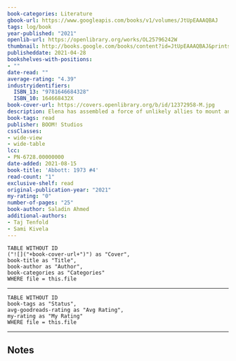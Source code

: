 ```yaml
---
book-categories: Literature
gbook-url: https://www.googleapis.com/books/v1/volumes/JtUpEAAAQBAJ
tags: log/book
year-published: "2021"
openlib-url: https://openlibrary.org/works/OL25796242W
thumbnail: http://books.google.com/books/content?id=JtUpEAAAQBAJ&printsec=frontcover&img=1&zoom=1&edge=curl&source=gbs_api
publisheddate: 2021-04-28
bookshelves-with-positions:
- ""
date-read: ""
average-rating: "4.39"
industryidentifiers:
  ISBN_13: "9781646684328"
  ISBN_10: 164668432X
book-cover-url: https://covers.openlibrary.org/b/id/12372958-M.jpg
description: Elena has assembled a force of unlikely allies to mount an important rescue mission - but with vengeful gangsters and the deadly Umbra closing in, this is a fight they may not be able to win. * The secret to victory may lie with one of Elena's old friends - and the dark truth behind the Um
book-tags: read
publisher: BOOM! Studios
cssClasses:
- wide-view
- wide-table
lcc:
- PN-6728.00000000
date-added: 2021-08-15
book-title: 'Abbott: 1973 #4'
read-count: "1"
exclusive-shelf: read
original-publication-year: "2021"
my-rating: "0"
number-of-pages: "25"
book-author: Saladin Ahmed
additional-authors:
- Taj Tenfold
- Sami Kivela
---
```


```dataview
TABLE WITHOUT ID
("![]("+book-cover-url+")") as "Cover",
book-title as "Title",
book-author as "Author",
book-categories as "Categories"
WHERE file = this.file
```
---
```dataview
TABLE WITHOUT ID
book-tags as "Status",
avg-goodreads-rating as "Avg Rating",
my-rating as "My Rating"
WHERE file = this.file
```
---
## Notes


